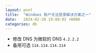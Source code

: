 ```yaml
---
layout: post
title:  "Windows 账户无法登录解决方案之一"
date:   2024-02-28 19:08:02 +0800
categories: db
---
```


- 修改 DNS 为微软的 DNS `4.2.2.2`
- 备用可选 `114.114.114.114`